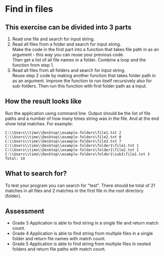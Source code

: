 # Find in files

## This exercise can be divided into 3 parts

1. Read one file and search for input string.
2. Read all files from a folder and search for input string.  
Make the code in the first part into a function that takes file path in as an argument - this way you can reuse your previous code.  
Then get a list of all file names in a folder. Combine a loop and the function from step 1.  
3. Read all files from all folders and search for input string.  
Reuse step 2 code by making another function that takes folder path in as an argument.
Improve the function to run itself recursively also for sub-folders.
Then run this function with first folder path as a input.

## How the result looks like

Run the application using command line. Output should be the list of file paths and a number of how many times string was in the file. And at the end show total matches.
For example:
```
C:\\Users\\timo\\Desktop\\example-folders\file1.txt 2
C:\\Users\\timo\\Desktop\\example-folders\file2.txt 0
C:\\Users\\timo\\Desktop\\example-folders\file3.txt 7
C:\\Users\\timo\\Desktop\\example-folders\folder1\file1.txt 1
C:\\Users\\timo\\Desktop\\example-folders\folder1\file2.txt 1
C:\\Users\\timo\\Desktop\\example-folders\folder1\sub1\file1.txt 3
Total: 14
```

## What to search for?

To test your program you can search for "test". There should be total of 21 matches in all files and 2 matches in the first file in the root directory (folder).

## Assessment
 - Grade 3 Application is able to find string in a single file and return match count.
 - Grade 4 Application is able to find string from multiple files in a single folder and return file names with match count.
 - Grade 5 Application is able to find string from multiple files in nested folders and return file paths with match count.
 



